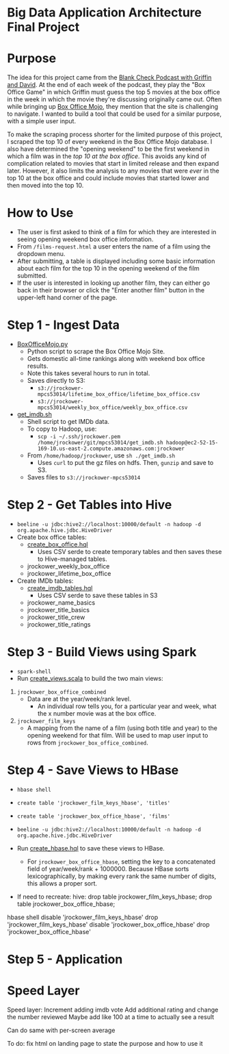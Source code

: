 # Big Data Application Architecture Final Project

# Purpose
The idea for this project came from the [Blank Check Podcast with Griffin and David](https://soundcloud.com/griffin-and-david-present). At the end of each week of the podcast, they play the "Box Office Game" in which Griffin must guess the top 5 movies at the box office in the week in which the movie they're discussing originally came out. Often while bringing up [Box Office Mojo](boxofficemojo.com), they mention that the site is challenging to navigate. I wanted to build a tool that could be used for a similar purpose, with a simple user input.

To make the scraping process shorter for the limited purpose of this project, I scraped the top 10 of every weekend in the Box Office Mojo database. I also have determined the "opening weekend" to be the first weekend in which a film was in the *top 10 at the box office*. This avoids any kind of complication related to movies that start in limited release and then expand later. However, it also limits the analysis to any movies that were *ever* in the top 10 at the box office and could include movies that started lower and then moved into the top 10.

# How to Use
* The user is first asked to think of a film for which they are interested in seeing opening weekend box office information.
* From `/films-request.html` a user enters the name of a film using the dropdown menu.
* After submitting, a table is displayed including some basic information about each film for the top 10 in the opening weekend of the film submitted.
* If the user is interested in looking up another film, they can either go back in their browser or click the "Enter another film" button in the upper-left hand corner of the page.

# Step 1 - Ingest Data
* [BoxOfficeMojo.py](./BoxOfficeMojo.py)
    * Python script to scrape the Box Office Mojo Site.
    * Gets domestic all-time rankings along with weekend box office results.
    * Note this takes several hours to run in total.
    * Saves directly to S3:
      * `s3://jrockower-mpcs53014/lifetime_box_office/lifetime_box_office.csv`
      * `s3://jrockower-mpcs53014/weekly_box_office/weekly_box_office.csv`
* [get_imdb.sh](./get_imdb.sh)
    * Shell script to get IMDb data.
    * To copy to Hadoop, use:
      * `scp -i ~/.ssh/jrockower.pem /home/jrockower/git/mpcs53014/get_imdb.sh hadoop@ec2-52-15-169-10.us-east-2.compute.amazonaws.com:jrockower`
    * From `/home/hadoop/jrockower`, use `sh ./get_imdb.sh`
      * Uses `curl` to put the gz files on hdfs. Then, `gunzip` and save to S3.
    * Saves files to `s3://jrockower-mpcs53014`

# Step 2 - Get Tables into Hive
* `beeline -u jdbc:hive2://localhost:10000/default -n hadoop -d org.apache.hive.jdbc.HiveDriver`
* Create box office tables:
    * [create_box_office.hql](./create_box_office.hql)
      * Uses CSV serde to create temporary tables and then saves these to Hive-managed tables.
    * jrockower_weekly_box_office
    * jrockower_lifetime_box_office
* Create IMDb tables:
    * [create_imdb_tables.hql](./create_imdb_tables.hql)
      * Uses CSV serde to save these tables in S3
    * jrockower_name_basics
    * jrockower_title_basics
    * jrockower_title_crew
    * jrockower_title_ratings

# Step 3 - Build Views using Spark
* `spark-shell`
* Run [create_views.scala](./create_views.scala) to build the two main views:
1. `jrockower_box_office_combined`
   * Data are at the year/week/rank level.
     * An individual row tells you, for a particular year and week, what the x number movie was at the box office.
2. `jrockower_film_keys`
   * A mapping from the name of a film (using both title and year) to the opening weekend for that film. Will be used to map user input to rows from `jrockower_box_office_combined`.

# Step 4 - Save Views to HBase
* `hbase shell`
* `create table 'jrockower_film_keys_hbase', 'titles'`
* `create table 'jrockower_box_office_hbase', 'films'`

* `beeline -u jdbc:hive2://localhost:10000/default -n hadoop -d org.apache.hive.jdbc.HiveDriver`
* Run [create_hbase.hql](./create_hbase.hql) to save these views to HBase.
  * For `jrockower_box_office_hbase`, setting the key to a concatenated field of year/week/rank + 1000000. Because HBase sorts lexicographically, by making every rank the same number of digits, this allows a proper sort.

* If need to recreate:
hive:
drop table jrockower_film_keys_hbase;
drop table jrockower_box_office_hbase;

hbase shell
disable 'jrockower_film_keys_hbase'
drop 'jrockower_film_keys_hbase'
disable 'jrockower_box_office_hbase'
drop 'jrockower_box_office_hbase'

# Step 5 - Application

# Speed Layer
Speed layer:
Increment adding imdb vote
Add additional rating and change the number reviewed
Maybe add like 100 at a time to actually see a result

Can do same with per-screen average

To do:
fix html on landing page to state the purpose and how to use it
